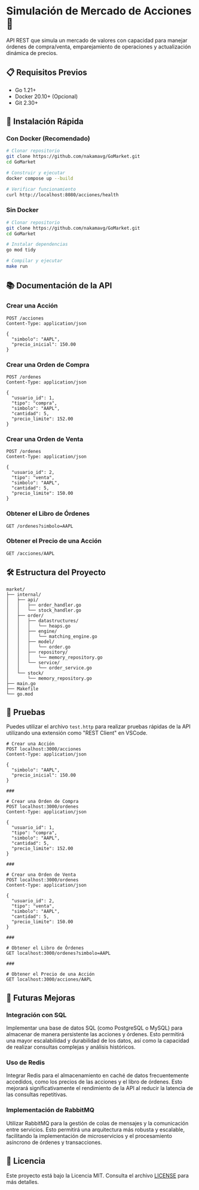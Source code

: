# Simulación de Mercado de Acciones 🚀

API REST que simula un mercado de valores con capacidad para manejar órdenes de compra/venta, emparejamiento de operaciones y actualización dinámica de precios.

## 📋 Requisitos Previos

- Go 1.21+
- Docker 20.10+ (Opcional)
- Git 2.30+

## 🚀 Instalación Rápida

### Con Docker (Recomendado)
```bash
# Clonar repositorio
git clone https://github.com/nakamavg/GoMarket.git
cd GoMarket

# Construir y ejecutar
docker compose up --build

# Verificar funcionamiento
curl http://localhost:8080/acciones/health
```

### Sin Docker
```bash
# Clonar repositorio
git clone https://github.com/nakamavg/GoMarket.git
cd GoMarket

# Instalar dependencias
go mod tidy

# Compilar y ejecutar
make run
```

## 📚 Documentación de la API

### Crear una Acción
```http
POST /acciones
Content-Type: application/json

{
  "simbolo": "AAPL",
  "precio_inicial": 150.00
}
```

### Crear una Orden de Compra
```http
POST /ordenes
Content-Type: application/json

{
  "usuario_id": 1,
  "tipo": "compra",
  "simbolo": "AAPL",
  "cantidad": 5,
  "precio_limite": 152.00
}
```

### Crear una Orden de Venta
```http
POST /ordenes
Content-Type: application/json

{
  "usuario_id": 2,
  "tipo": "venta",
  "simbolo": "AAPL",
  "cantidad": 5,
  "precio_limite": 150.00
}
```

### Obtener el Libro de Órdenes
```http
GET /ordenes?simbolo=AAPL
```

### Obtener el Precio de una Acción
```http
GET /acciones/AAPL
```

## 🛠️ Estructura del Proyecto

```
market/
├── internal/
│   ├── api/
│   │   ├── order_handler.go
│   │   └── stock_handler.go
│   ├── order/
│   │   ├── datastructures/
│   │   │   └── heaps.go
│   │   ├── engine/
│   │   │   └── matching_engine.go
│   │   ├── model/
│   │   │   └── order.go
│   │   ├── repository/
│   │   │   └── memory_repository.go
│   │   └── service/
│   │       └── order_service.go
│   └── stock/
│       └── memory_repository.go
├── main.go
├── Makefile
└── go.mod
```

## 🧪 Pruebas

Puedes utilizar el archivo `test.http` para realizar pruebas rápidas de la API utilizando una extensión como "REST Client" en VSCode.

```http
# Crear una Acción
POST localhost:3000/acciones
Content-Type: application/json

{
  "simbolo": "AAPL",
  "precio_inicial": 150.00
}

###

# Crear una Orden de Compra
POST localhost:3000/ordenes
Content-Type: application/json

{
  "usuario_id": 1,
  "tipo": "compra",
  "simbolo": "AAPL",
  "cantidad": 5,
  "precio_limite": 152.00
}

###

# Crear una Orden de Venta
POST localhost:3000/ordenes
Content-Type: application/json

{
  "usuario_id": 2,
  "tipo": "venta",
  "simbolo": "AAPL",
  "cantidad": 5,
  "precio_limite": 150.00
}

###

# Obtener el Libro de Órdenes
GET localhost:3000/ordenes?simbolo=AAPL

###

# Obtener el Precio de una Acción
GET localhost:3000/acciones/AAPL
```

## 🔮 Futuras Mejoras

### Integración con SQL
Implementar una base de datos SQL (como PostgreSQL o MySQL) para almacenar de manera persistente las acciones y órdenes. Esto permitirá una mayor escalabilidad y durabilidad de los datos, así como la capacidad de realizar consultas complejas y análisis históricos.

### Uso de Redis
Integrar Redis para el almacenamiento en caché de datos frecuentemente accedidos, como los precios de las acciones y el libro de órdenes. Esto mejorará significativamente el rendimiento de la API al reducir la latencia de las consultas repetitivas.

### Implementación de RabbitMQ
Utilizar RabbitMQ para la gestión de colas de mensajes y la comunicación entre servicios. Esto permitirá una arquitectura más robusta y escalable, facilitando la implementación de microservicios y el procesamiento asíncrono de órdenes y transacciones.

## 📄 Licencia

Este proyecto está bajo la Licencia MIT. Consulta el archivo [LICENSE](LICENSE) para más detalles.

